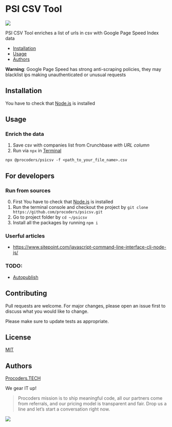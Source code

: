 # PSI CSV Tool

[![](https://www.procoders.tech/art/pro-powered.png)](http://procoders.tech/)

PSI CSV Tool enriches a list of urls in csv with Google Page Speed Index data

- [Installation](#installation)
- [Usage](#usage)
- [Authors](#authors)

**Warning**: Google Page Speed has strong anti-scraping policies, they may blacklist ips making unauthenticated or unusual requests


## Installation

You have to check that [Node.js](https://nodejs.org/en/download) is installed


## Usage
### Enrich the data

1. Save csv with companies list from Crunchbase *with URL column* 
2. Run via `npx` in [Terminal](https://www.idownloadblog.com/2019/04/19/ways-open-terminal-mac/)

```
npx @procoders/psicsv -f <path_to_your_file_name>.csv
```


## For developers

### Run from sources
0. First You have to check that [Node.js](https://nodejs.org/en/download) is installed
1. Run the terminal console and checkout the project by  `git clone https://github.com/procoders/psicsv.git`
1. Go to project folder by `cd ~/psicsv` 
2. Install all the packages by running `npm i` 

### Userful articles
* https://www.sitepoint.com/javascript-command-line-interface-cli-node-js/

### TODO:
* [Autopublish](https://sergiodxa.com/articles/github-actions-npm-publish/)

## Contributing
Pull requests are welcome. For major changes, please open an issue first to discuss what you would like to change.

Please make sure to update tests as appropriate.

## License
[MIT](https://choosealicense.com/licenses/mit/)

## Authors

[Procoders.TECH](https://procoders.tech)

We gear IT up!

> Procoders mission is to ship meaningful code, all our partners come from referrals, and our pricing model is transparent and fair. Drop us a line and let’s start a conversation right now. 

[![](https://www.procoders.tech/art/pro-powered.png)](http://procoders.tech/)
